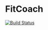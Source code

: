 # FitCoach
[![Build Status](https://travis-ci.org/nispok/fitcoach.svg?branch=master)](https://travis-ci.org/nispok/fitcoach)
